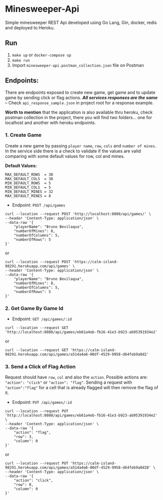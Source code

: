 # Minesweeper-Api
Simple minesweeper REST Api developed using Go Lang, Gin, docker, redis and deployed to Heroku.

## Run
1. ```make up``` or ```docker-compose up```
2. ```make run```
3. Import `minesweeper-api.postman_collection.json` file on Postman

## Endpoints:
There are endpoints exposed to create new game, get game and to update game by sending click or flag actions. 
***All services responses are the same*** – Check `api_response_sample.json` in project root for a response example.

**Worth to mention** that the application is also available thru heroku, check postman collection in the project, there you will find two folders... one for localhost and another with heroku endpoints.

### 1. Create Game 
Create a new game by passing `player name`, `row`, `cols` and `number of mines`. In the service side there is a check to validate if the values are valid comparing with some default values for row, col and mines.

**Default Values:**
```
MAX_DEFAULT_ROWS  = 30
MAX_DEFAULT_COLS  = 30
MIN_DEFAULT_ROWS  = 5
MIN_DEFAULT_COLS  = 5
MIN_DEFAULT_MINES = 32
MAX_DEFAULT_MINES = 8
```
- Endpoint: `POST /api/games`

```
curl --location --request POST 'http://localhost:8080/api/games/' \
--header 'Content-Type: application/json' \
--data-raw '{
	"playerName": "Bruno Bevilaqua",
	"numberOfMines": 8,
	"numberOfColumns": 5,
	"numberOfRows": 5
}' 
```

or

```
curl --location --request POST 'https://calm-island-98291.herokuapp.com/api/games' \
--header 'Content-Type: application/json' \
--data-raw '{
	"playerName": "Bruno Bevilaqua",
	"numberOfMines": 8,
	"numberOfColumns": 5,
	"numberOfRows": 5
}'
```

### 2. Get Game By Game Id
- Endpoint: `GET /api/games/:id`
```
curl --location --request GET 'http://localhost:8080/api/games/eb61a4eb-fb16-41e3-b923-ab95391934e2'
```

or

```
curl --location --request GET 'https://calm-island-98291.herokuapp.com/api/games/a514a4a6-00df-4529-9958-d64feb9a0d2'
```

### 3. Send a Click of Flag Action
Request should have `row`, `col` and also the `action`. Possible actions are: `"action": "click"` or `"action": "flag"`.
Sending a request with `"action":"flag"` for a cell that is already flagged will then remove the flag of it. 

- Endpoint: `PUT /api/games/:id`
```
curl --location --request PUT 'http://localhost:8080/api/games/eb61a4eb-fb16-41e3-b923-ab95391934e2' \
--header 'Content-Type: application/json' \
--data-raw '{
	"action": "flag", 
	"row": 3,
	"column": 0
}'
```

or

```
curl --location --request PUT 'https://calm-island-98291.herokuapp.com/api/games/a514a4a6-00df-4529-9958-d64feb9a0d28' \
--header 'Content-Type: application/json' \
--data-raw '{
	"action": "click", 
	"row": 0,
	"column": 0
}'
```
